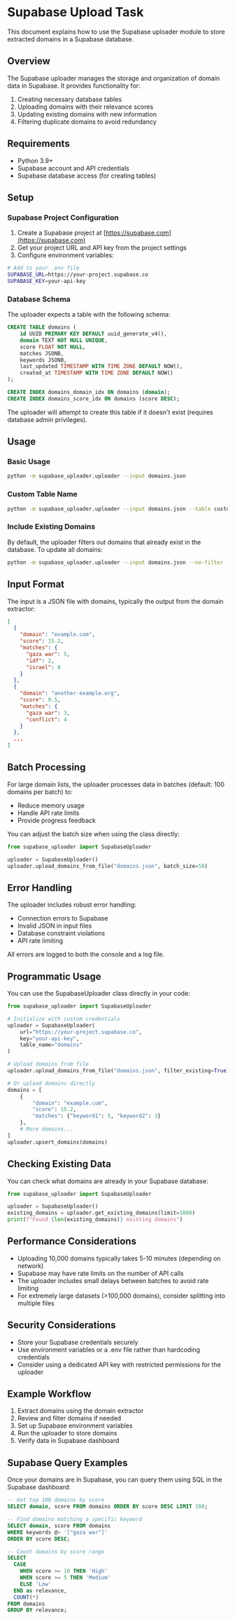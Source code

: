 # Supabase Upload Task

This document explains how to use the Supabase uploader module to store extracted domains in a Supabase database.

## Overview

The Supabase uploader manages the storage and organization of domain data in Supabase. It provides functionality for:

1. Creating necessary database tables
2. Uploading domains with their relevance scores
3. Updating existing domains with new information
4. Filtering duplicate domains to avoid redundancy

## Requirements

- Python 3.9+
- Supabase account and API credentials
- Supabase database access (for creating tables)

## Setup

### Supabase Project Configuration

1. Create a Supabase project at [https://supabase.com](https://supabase.com)
2. Get your project URL and API key from the project settings
3. Configure environment variables:

```bash
# Add to your .env file
SUPABASE_URL=https://your-project.supabase.co
SUPABASE_KEY=your-api-key
```

### Database Schema

The uploader expects a table with the following schema:

```sql
CREATE TABLE domains (
    id UUID PRIMARY KEY DEFAULT uuid_generate_v4(),
    domain TEXT NOT NULL UNIQUE,
    score FLOAT NOT NULL,
    matches JSONB,
    keywords JSONB,
    last_updated TIMESTAMP WITH TIME ZONE DEFAULT NOW(),
    created_at TIMESTAMP WITH TIME ZONE DEFAULT NOW()
);

CREATE INDEX domains_domain_idx ON domains (domain);
CREATE INDEX domains_score_idx ON domains (score DESC);
```

The uploader will attempt to create this table if it doesn't exist (requires database admin privileges).

## Usage

### Basic Usage

```bash
python -m supabase_uploader.uploader --input domains.json
```

### Custom Table Name

```bash
python -m supabase_uploader.uploader --input domains.json --table custom_domains
```

### Include Existing Domains

By default, the uploader filters out domains that already exist in the database. To update all domains:

```bash
python -m supabase_uploader.uploader --input domains.json --no-filter
```

## Input Format

The input is a JSON file with domains, typically the output from the domain extractor:

```json
[
  {
    "domain": "example.com",
    "score": 15.2,
    "matches": {
      "gaza war": 5,
      "idf": 2,
      "israel": 8
    }
  },
  {
    "domain": "another-example.org",
    "score": 9.5,
    "matches": {
      "gaza war": 3,
      "conflict": 4
    }
  },
  ...
]
```

## Batch Processing

For large domain lists, the uploader processes data in batches (default: 100 domains per batch) to:
- Reduce memory usage
- Handle API rate limits
- Provide progress feedback

You can adjust the batch size when using the class directly:

```python
from supabase_uploader import SupabaseUploader

uploader = SupabaseUploader()
uploader.upload_domains_from_file("domains.json", batch_size=50)
```

## Error Handling

The uploader includes robust error handling:
- Connection errors to Supabase
- Invalid JSON in input files
- Database constraint violations
- API rate limiting

All errors are logged to both the console and a log file.

## Programmatic Usage

You can use the SupabaseUploader class directly in your code:

```python
from supabase_uploader import SupabaseUploader

# Initialize with custom credentials
uploader = SupabaseUploader(
    url="https://your-project.supabase.co",
    key="your-api-key",
    table_name="domains"
)

# Upload domains from file
uploader.upload_domains_from_file("domains.json", filter_existing=True)

# Or upload domains directly
domains = [
    {
        "domain": "example.com",
        "score": 15.2,
        "matches": {"keyword1": 5, "keyword2": 3}
    },
    # More domains...
]
uploader.upsert_domains(domains)
```

## Checking Existing Data

You can check what domains are already in your Supabase database:

```python
from supabase_uploader import SupabaseUploader

uploader = SupabaseUploader()
existing_domains = uploader.get_existing_domains(limit=1000)
print(f"Found {len(existing_domains)} existing domains")
```

## Performance Considerations

- Uploading 10,000 domains typically takes 5-10 minutes (depending on network)
- Supabase may have rate limits on the number of API calls
- The uploader includes small delays between batches to avoid rate limiting
- For extremely large datasets (>100,000 domains), consider splitting into multiple files

## Security Considerations

- Store your Supabase credentials securely
- Use environment variables or a .env file rather than hardcoding credentials
- Consider using a dedicated API key with restricted permissions for the uploader

## Example Workflow

1. Extract domains using the domain extractor
2. Review and filter domains if needed
3. Set up Supabase environment variables
4. Run the uploader to store domains
5. Verify data in Supabase dashboard

## Supabase Query Examples

Once your domains are in Supabase, you can query them using SQL in the Supabase dashboard:

```sql
-- Get top 100 domains by score
SELECT domain, score FROM domains ORDER BY score DESC LIMIT 100;

-- Find domains matching a specific keyword
SELECT domain, score FROM domains 
WHERE keywords @> '["gaza war"]'
ORDER BY score DESC;

-- Count domains by score range
SELECT 
  CASE 
    WHEN score >= 10 THEN 'High'
    WHEN score >= 5 THEN 'Medium'
    ELSE 'Low'
  END as relevance,
  COUNT(*) 
FROM domains
GROUP BY relevance;
``` 